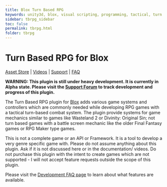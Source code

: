 ```yaml
---
title: Blox Turn Based RPG
keywords: unity3d, blox, visual scripting, programming, tactical, turn based rpg, tbrpg
sidebar: tbrpg_sidebar
toc: false
permalink: tbrpg.html
folder: tbrpg
---
```


Turn Based RPG for Blox
=======================

[Asset Store](https://www.assetstore.unity3d.com/?asac=MnslCi8JXB#!/content/62473) | [Videos](https://www.youtube.com/playlist?list=PLuaBtUXEKcdLEhNpwuBnUQxfKYJHS6PcK) | [Support](http://forum.plyoung.com/c/blox-3) | [FAQ](http://forum.plyoung.com/t/turn-based-rpg-dev/3679)

**WARNING: This plugin is still under heavy development. It is currently in Alpha state. Please visit the [Support Forum](http://forum.plyoung.com/t/turn-based-rpg-dev/3679) to track development and progress of this plugin.**

The Turn Based RPG plugin for [Blox](https://www.assetstore.unity3d.com/?asac=MnslCi8JXB#!/content/62473) adds various game systems and controllers which are commonly needed while developing RPG games with a tactical turn-based combat system. The plugin provide systems for game mechanics similar to games like Wasteland 2 or Divinity: Original Sin; not turn based games with a battle screen mechanic like the older Final Fantasy games or RPG Maker type games.

This is not a complete game or an API or Framework. It is a tool to develop a very genre specific game with. Please do not assume anything about this plugin. Ask if it is not discussed here or in the documentation/ videos. Do not purchase this plugin with the intent to create games which are not supported - I will not accept feature requests outside the scope of this plugin.

Please visit the [Development FAQ page](http://forum.plyoung.com/t/turn-based-rpg-dev/3679) to learn about what features are available.
